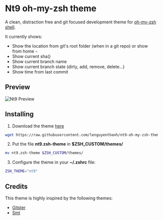 # Nt9 oh-my-zsh theme

A clean, distraction free and git focused development theme for [oh-my-zsh shell](https://github.com/robbyrussell/oh-my-zsh). 

It currently shows:
* Show the location from git's root folder (when in a git repo) or show from home `~`
* Show current sha()
* Show current branch name
* Show current branch state (dirty, add, remove, delete...)
* Show time from last commit

## Preview

![Nt9 Preview](https://raw.githubusercontent.com/lenguyenthanh/nt9-oh-my-zsh-theme/master/nt9.png)

## Installing

1. Download the theme [here](https://raw.githubusercontent.com/lenguyenthanh/nt9-oh-my-zsh-theme/master/nt9.zsh-theme)

```bash
wget https://raw.githubusercontent.com/lenguyenthanh/nt9-oh-my-zsh-theme/master/nt9.zsh-theme
```

2. Put the file **nt9.zsh-theme** in **$ZSH_CUSTOM/themes/**

```bash
mv nt9.zsh-theme $ZSH_CUSTOM/themes/
```

3. Configure the theme in your **~/.zshrc** file:

```bash
ZSH_THEME="nt9"
```
## Credits

This theme is highly inspired by the following themes:
* [Gitster](https://github.com/shashankmehta/dotfiles/blob/master/thesetup/zsh/.oh-my-zsh/custom/themes/gitster.zsh-theme)
* [Smt](https://github.com/robbyrussell/oh-my-zsh/blob/master/themes/smt.zsh-theme)
